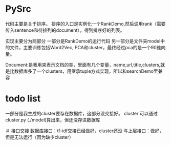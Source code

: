 # PySrc
代码主要是关于排序。
排序的入口是实例化一个RankDemo,然后调用rank（需要传入sentence和待排列的document），得到排序好的列表。

实现主要分为两部分
一部分是RankDemo的运行代码
另一部分是文件夹model中的文件，主要训练包括Word2Vec, PCA和cluster，最终经过pca的是一个90维向量。

Document:是我用来表示文档的类，里面有几个变量，name,url,title,clusters,就是比数据库多了一个clusters，用继承tuple方式实现，所以和searchDemo里兼容
# todo list
一部分是我生成的cluster要存在数据库，这部分没交接好。
cluster 可以通过cluster.py (./model)算出来，但还没存进数据库

＃ 接口交接
数据库接口：tf-idf交接已经做好，cluster还没
与上层接口：做好，但是无法运行（因为缺少cluster）